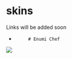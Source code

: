 # skins
Links will be added soon
-          # Enumi Chef
<img src="https://i.imgur.com/rC7PV7r.jpg"/>
